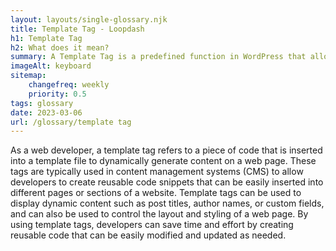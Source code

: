 ```yaml
--- 
layout: layouts/single-glossary.njk
title: Template Tag - Loopdash
h1: Template Tag
h2: What does it mean?
summary: A Template Tag is a predefined function in WordPress that allows developers to easily retrieve and display specific information or content within a theme or plugin.
imageAlt: keyboard
sitemap:
	changefreq: weekly
	priority: 0.5
tags: glossary
date: 2023-03-06
url: /glossary/template tag
---
```


As a web developer, a template tag refers to a piece of code that is inserted into a template file to dynamically generate content on a web page. These tags are typically used in content management systems (CMS) to allow developers to create reusable code snippets that can be easily inserted into different pages or sections of a website. Template tags can be used to display dynamic content such as post titles, author names, or custom fields, and can also be used to control the layout and styling of a web page. By using template tags, developers can save time and effort by creating reusable code that can be easily modified and updated as needed.